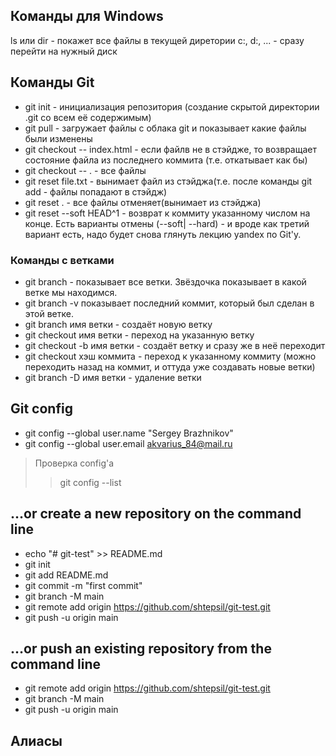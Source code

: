 ## Команды для Windows
ls или dir - покажет все файлы в текущей диретории
c:, d:, ... - сразу перейти на нужный диск

## Команды Git
- git init - инициализация репозитория (создание скрытой директории .git со всем её содержимым)
- git pull - загружает файлы с облака git и показывает какие файлы были изменены
- git checkout -- index.html - если файлв не в стэйдже, то возвращает состояние файла из последнего коммита (т.е. откатывает как бы)
- git checkout -- . - все файлы
- git reset file.txt - вынимает файл из стэйджа(т.е. после команды git add - файлы попадают в стэйдж)
- git reset . - все файлы отменяет(вынимает из стэйджа)
- git reset --soft HEAD^1 - возврат к коммиту указанному числом на конце. Есть варианты отмены (--soft| --hard) - и вроде как третий вариант есть, надо будет снова глянуть лекцию yandex по Git'у.

### Команды с ветками
- git branch - показывает все ветки. Звёздочка показывает в какой ветке мы находимся.
- git branch -v показывает последний коммит, который был сделан в этой ветке.
- git branch имя ветки - создаёт новую ветку
- git checkout имя ветки - переход на указанную ветку
- git checkout -b имя ветки - создаёт ветку и сразу же в неё переходит
- git checkout хэш коммита - переход к указанному коммиту (можно переходить назад на коммит, и оттуда уже создавать новые ветки)
- git branch -D имя ветки - удаление ветки



## Git config
- git config --global user.name "Sergey Brazhnikov"
- git config --global user.email akvarius_84@mail.ru
> Проверка config'a
> > git config --list

## …or create a new repository on the command line
- echo "# git-test" >> README.md
- git init
- git add README.md
- git commit -m "first commit"
- git branch -M main
- git remote add origin https://github.com/shtepsil/git-test.git
- git push -u origin main

## …or push an existing repository from the command line
- git remote add origin https://github.com/shtepsil/git-test.git
- git branch -M main
- git push -u origin main

## Алиасы
